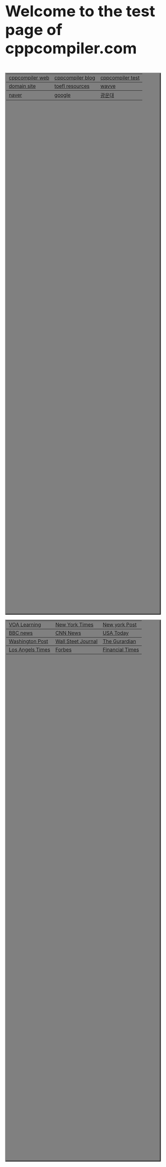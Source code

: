 <!DOCTYPE html>
<html lang="en">
<head>
</head>

<body>
<p style="font-size:50px"><b>Welcome to the test page of cppcompiler.com</b>
<p>
  <table border="3" bgcolor="gray" width="45%" height="45%">
    <tr>
	<td><a href="https://www.cppcompiler.com">cppcompiler web</a></td>
	<td><a href="https://blog.cppcompiler.com">cppcompiler blog</a></td>
	<td><a href="https://test.cppcompiler.com">cppcompiler test</a></td>
    </tr>
    <tr>
	<td><a href="https://www.hosting.kr/">domain site</a></td>
	<td><a href="https://www.toeflresources.com/">toefl resources</a></td>
	<td><a href="https://www.wavve.com/">wavve</a></td>
    </tr>
    <tr>
	<td><a href="https://www.naver.com">naver</a></td>
	<td><a href="https://www.google.com">google</a></td>
	<td><a href="https://www.kw.ac.kr/ko/">광운대</a></td>
    </tr>
</p>
</table>

  <table border="3" bgcolor="gray" width="45%" height="45%">
    <tr>
	<td><a href="https://learningenglish.voanews.com">VOA Learning</a></td>
	<td><a href="https://www.nytimes.com/section/opinion">New York Times</a></td>
	<td><a href="https://nypost.com/opinion/">New york Post</a></td>
    </tr>
    <tr>
	<td><a href="https://www.bbc.com/news">BBC news</a></td>
	<td><a href="https://edition.cnn.com/opinions">CNN News</a></td>
	<td><a href="https://www.usatoday.com/opinion/">USA Today</a></td>
    </tr>
    <tr>
	<td><a href="https://www.washingtonpost.com/opinions/?nid=top_nav_opinions">Washington Post</a></td>
	<td><a href="https://www.wsj.com/news/opinion">Wall Steet Journal</a></td>
	<td><a href="https://www.theguardian.com/uk/commentisfree">The Gurardian</a></td>
    </tr>
    <tr>
	<td><a href="https://www.latimes.com/opinion">Los Angels Times</a></td>
	<td><a href="https://www.forbes.com/?sh=79b597fa2254">Forbes</a></td>
	<td><a href="https://www.ft.com/opinion">Financial Times</a></td>
    </tr>
</p>
</table>

</body>

</html>
